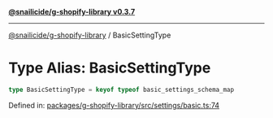 [**@snailicide/g-shopify-library v0.3.7**](../README.md)

---

[@snailicide/g-shopify-library](../README.md) / BasicSettingType

# Type Alias: BasicSettingType

```ts
type BasicSettingType = keyof typeof basic_settings_schema_map
```

Defined in:
[packages/g-shopify-library/src/settings/basic.ts:74](https://github.com/gbtunney/snailicide-monorepo/blob/master/packages/g-shopify-library/src/settings/basic.ts#L74)
